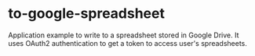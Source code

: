to-google-spreadsheet
=====================

Application example to write to a spreadsheet stored in Google Drive. It uses OAuth2 authentication to get a token to access user's spreadsheets.
